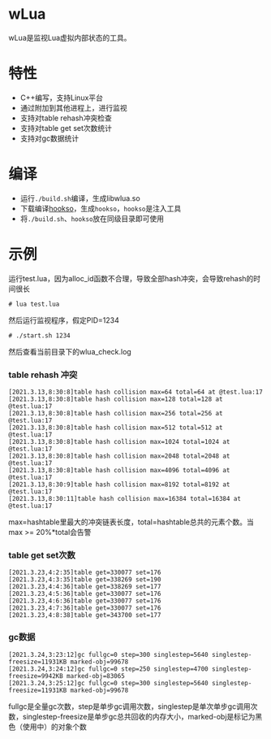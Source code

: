 # wLua
wLua是监视Lua虚拟内部状态的工具。

# 特性
* C++编写，支持Linux平台
* 通过附加到其他进程上，进行监视
* 支持对table rehash冲突检查
* 支持对table get set次数统计
* 支持对gc数据统计

# 编译
* 运行```./build.sh```编译，生成libwlua.so
* 下载编译[hookso](https://github.com/esrrhs/hookso)，生成```hookso```，```hookso```是注入工具
* 将```./build.sh```、```hookso```放在同级目录即可使用

# 示例
运行test.lua，因为alloc_id函数不合理，导致全部hash冲突，会导致rehash的时间很长
```
# lua test.lua
```
然后运行监视程序，假定PID=1234
```
# ./start.sh 1234
```
然后查看当前目录下的wlua_check.log 
### table rehash 冲突
```
[2021.3.13,8:30:8]table hash collision max=64 total=64 at @test.lua:17
[2021.3.13,8:30:8]table hash collision max=128 total=128 at @test.lua:17
[2021.3.13,8:30:8]table hash collision max=256 total=256 at @test.lua:17
[2021.3.13,8:30:8]table hash collision max=512 total=512 at @test.lua:17
[2021.3.13,8:30:8]table hash collision max=1024 total=1024 at @test.lua:17
[2021.3.13,8:30:8]table hash collision max=2048 total=2048 at @test.lua:17
[2021.3.13,8:30:8]table hash collision max=4096 total=4096 at @test.lua:17
[2021.3.13,8:30:9]table hash collision max=8192 total=8192 at @test.lua:17
[2021.3.13,8:30:11]table hash collision max=16384 total=16384 at @test.lua:17
```
max=hashtable里最大的冲突链表长度，total=hashtable总共的元素个数。当max >= 20%*total会告警
### table get set次数
```
[2021.3.23,4:2:35]table get=330077 set=176
[2021.3.23,4:3:35]table get=338269 set=190
[2021.3.23,4:4:36]table get=338269 set=177
[2021.3.23,4:5:36]table get=330077 set=176
[2021.3.23,4:6:36]table get=330077 set=176
[2021.3.23,4:7:36]table get=330077 set=176
[2021.3.23,4:8:38]table get=343700 set=177
```
### gc数据
```
[2021.3.24,3:23:12]gc fullgc=0 step=300 singlestep=5640 singlestep-freesize=11931KB marked-obj=99678
[2021.3.24,3:24:12]gc fullgc=0 step=250 singlestep=4700 singlestep-freesize=9942KB marked-obj=83065
[2021.3.24,3:25:12]gc fullgc=0 step=300 singlestep=5640 singlestep-freesize=11931KB marked-obj=99678
```
fullgc是全量gc次数，step是单步gc调用次数，singlestep是单次单步gc调用次数，singlestep-freesize是单步gc总共回收的内存大小，marked-obj是标记为黑色（使用中）的对象个数
